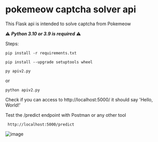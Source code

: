 # pokemeow captcha solver api

This Flask api is intended to solve captcha from Pokemeow

⚠️ ***Python 3.10 or 3.9 is required*** ⚠️

Steps:

```plaintext
pip install -r requirements.txt
   ```

```plaintext
pip install --upgrade setuptools wheel
   ```

```plaintext
py apiv2.py
   ```
or

```plaintext
python apiv2.py
   ```

Check if you can access to http://localhost:5000/ it should say 'Hello, World!'

Test the /predict endpoint with Postman or any other tool

```plaintext
 http://localhost:5000/predict
   ```

![image](https://github.com/qqqwda/pokemeow-captcha-api/assets/41929135/13ff2373-8e54-4785-8570-82dc58256716)
